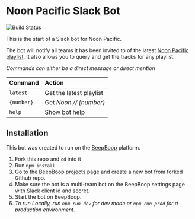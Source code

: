 # Noon Pacific Slack Bot

[![Build Status](https://drone.io/github.com/coffee-cup/noon-pacific-bot/status.png)](https://drone.io/github.com/coffee-cup/noon-pacific-bot/latest)

This is the start of a Slack bot for Noon Pacific.

The bot will notify all teams it has been invited to of the latest [Noon Pacific playlist](http://noonpacific.com/#/).
It also allows you to query and get the tracks for any playlist.

_Commands can either be a direct message or direct mention_

| Command | Action |
|:---|:---|
|`latest`| Get the latest playlist |
|`{number}`| Get _Noon // {number}_|
|`help`| Show bot help |

## Installation

This bot was created to run on the [BeepBoop](https://beepboophq.com) platform.

1. Fork this repo and `cd` into it
2. Run `npm install`
4. Go to the [BeepBoop projects page](https://beepboophq.com/0_o/my-projects) and create a new bot from forked Github repo.
5. Make sure the bot is a multi-team bot on the BeepBoop settings page with Slack client id and secret.
6. Start the bot on BeepBoop.
7. _To run Locally, run `npm run dev` for dev mode or `npm run prod` for a production environment._
